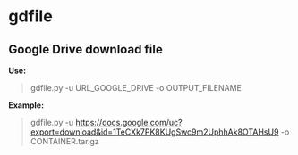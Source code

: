 # gdfile
## Google Drive download file

**Use:**

> gdfile.py -u URL_GOOGLE_DRIVE -o OUTPUT_FILENAME

**Example:**

> gdfile.py -u https://docs.google.com/uc?export=download&id=1TeCXk7PK8KUgSwc9m2UphhAk8OTAHsU9 -o CONTAINER.tar.gz
